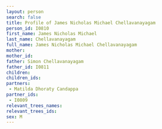 ```yaml
---
layout: person
search: false
title: Profile of James Nicholas Michael Chellavanayagam
person_id: I0810
first_name: James Nicholas Michael
last_name: Chellavanayagam
full_name: James Nicholas Michael Chellavanayagam
mother: 
mother_id: 
father: Simon Chellavanayagam
father_id: I0811
children:
children_ids:
partners:
 - Matilda Dhoraty Candappa
partner_ids:
 - I0809
relevant_trees_names:
relevant_trees_ids:
sex: M
---
```



